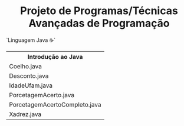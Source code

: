 <h1 align="center">Projeto de Programas/Técnicas Avançadas de Programação</h1>
`Linguagem Java ☕`

<div>
<table>
<tr><th>Introdução ao Java</th></tr>
<tr><td>Coelho.java</td></tr>
<tr><td>Desconto.java</td></tr>
<tr><td>IdadeUfam.java</td></tr>
<tr><td>PorcetagemAcerto.java</td></tr>
<tr><td>PorcetagemAcertoCompleto.java</td></tr>
<tr><td>Xadrez.java</td></tr>
</table>
</div>
